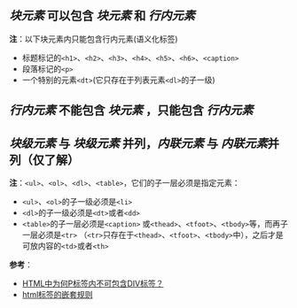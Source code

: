 ## *块元素* 可以包含 *块元素* 和 *行内元素*
**注**：以下块元素内只能包含行内元素(语义化标签)  
- 标题标记的`<h1>`、`<h2>`、`<h3>`、`<h4>`、`<h5>`、`<h6>`、`<caption>`
- 段落标记的`<p>`
- 一个特别的元素`<dt>`(它只存在于列表元素`<dl>`的子一级)

## *行内元素* 不能包含 *块元素*  ，只能包含 *行内元素*

## *块级元素* 与 *块级元素* 并列，*内联元素* 与 *内联元素*并列（仅了解）
**注**：`<ul>`、`<ol>`、`<dl>`、`<table>`，它们的子一层必须是指定元素：
- `<ul>`、`<ol>`的子一级必须是`<li>`
- `<dl>`的子一级必须是`<dt>`或者`<dd>`
- `<table>`的子一层必须是`<caption>` 或`<thead>`、`<tfoot>`、`<tbody>`等，而再子一层必须是`<tr>` （`<tr>`只存在于`<thead>`、`<tfoot>`、`<tbody>`中），之后才是可放内容的`<td>`或者`<th>`

**参考**：
- [HTML中为何P标签内不可包含DIV标签？](http://jorton468.blog.163.com/blog/static/72588135201081723516505)
- [html标签的嵌套规则](http://www.admin10000.com/document/4894.html)